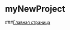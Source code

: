 # myNewProject
###[Главная страница](http://pavelkorshunov.github.io/myNewProject/ "Главная страница")
